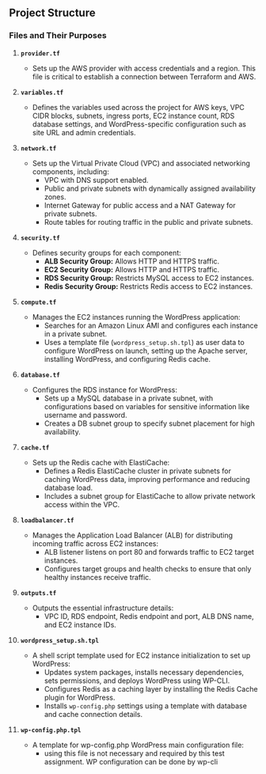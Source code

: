 ## Project Structure

### Files and Their Purposes

1. **`provider.tf`**
   - Sets up the AWS provider with access credentials and a region. This file is critical to establish a connection between Terraform and AWS.

2. **`variables.tf`**
   - Defines the variables used across the project for AWS keys, VPC CIDR blocks, subnets, ingress ports, EC2 instance count, RDS database settings, and WordPress-specific configuration such as site URL and admin credentials.

3. **`network.tf`**
   - Sets up the Virtual Private Cloud (VPC) and associated networking components, including:
     - VPC with DNS support enabled.
     - Public and private subnets with dynamically assigned availability zones.
     - Internet Gateway for public access and a NAT Gateway for private subnets.
     - Route tables for routing traffic in the public and private subnets.

4. **`security.tf`**
   - Defines security groups for each component:
     - **ALB Security Group:** Allows HTTP and HTTPS traffic.
     - **EC2 Security Group:** Allows HTTP and HTTPS traffic.
     - **RDS Security Group:** Restricts MySQL access to EC2 instances.
     - **Redis Security Group:** Restricts Redis access to EC2 instances.

5. **`compute.tf`**
   - Manages the EC2 instances running the WordPress application:
     - Searches for an Amazon Linux AMI and configures each instance in a private subnet.
     - Uses a template file (`wordpress_setup.sh.tpl`) as user data to configure WordPress on launch, setting up the Apache server, installing WordPress, and configuring Redis cache.

6. **`database.tf`**
   - Configures the RDS instance for WordPress:
     - Sets up a MySQL database in a private subnet, with configurations based on variables for sensitive information like username and password.
     - Creates a DB subnet group to specify subnet placement for high availability.

7. **`cache.tf`**
   - Sets up the Redis cache with ElastiCache:
     - Defines a Redis ElastiCache cluster in private subnets for caching WordPress data, improving performance and reducing database load.
     - Includes a subnet group for ElastiCache to allow private network access within the VPC.

8. **`loadbalancer.tf`**
   - Manages the Application Load Balancer (ALB) for distributing incoming traffic across EC2 instances:
     - ALB listener listens on port 80 and forwards traffic to EC2 target instances.
     - Configures target groups and health checks to ensure that only healthy instances receive traffic.

9. **`outputs.tf`**
   - Outputs the essential infrastructure details:
     - VPC ID, RDS endpoint, Redis endpoint and port, ALB DNS name, and EC2 instance IDs.

10. **`wordpress_setup.sh.tpl`**
    - A shell script template used for EC2 instance initialization to set up WordPress:
      - Updates system packages, installs necessary dependencies, sets permissions, and deploys WordPress using WP-CLI.
      - Configures Redis as a caching layer by installing the Redis Cache plugin for WordPress.
      - Installs `wp-config.php` settings using a template with database and cache connection details.
11. **`wp-config.php.tpl`**
    - A template for wp-config.php WordPress main configuration file:
      - using this file is not necessary and required by this test assignment. WP configuration can be done by wp-cli